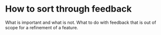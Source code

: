 # How to sort through feedback

What is important and what is not. What to do with feedback that is out of scope for a refinement of a feature.

